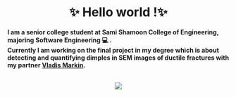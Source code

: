 <h1 align="center"> ✨ Hello world !✨ </h1>


**I am a senior college student at Sami Shamoon College of Engineering, majoring Software Engineering :computer: .<br>
Currently I am working on the final project in my degree which is about detecting and quantifying dimples in SEM images of ductile fractures with my partner [Vladis Markin](https://github.com/Vl4d1s).**
  

<br>
<!--
**Mohamab29/Mohamab29** is a ✨ _special_ ✨ repository because its `README.md` (this file) appears on your GitHub profile.
-->



<div align="center">
<img src="https://github-readme-stats.vercel.app/api?username=Mohamab29&count_private=false&show_icons=true&theme=radical">
</div>
